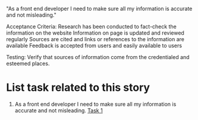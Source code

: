 "As a front end developer I need to make sure all my information is accurate and not misleading."

Acceptance Criteria:
Research has been conducted to fact-check the information on the website
Information on page is updated and reviewed regularly
Sources are cited and links or references to the information are available
Feedback is accepted from users and easily available to users

Testing: Verify that sources of information come from the credentialed and esteemed places.

# List task related to this story
1. As a front end developer I need to make sure all my information is accurate and not misleading. [Task 1](https://github.com/bsibanda3/mywebclass-agile-docs/blob/main/documentation/theme_1/initiatives/Epics/Stories/Tasks/LegalTask1.md)



